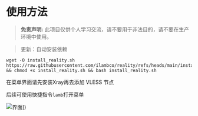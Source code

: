 # 使用方法
> **免责声明:** 此项目仅供个人学习交流，请不要用于非法目的，请不要在生产环境中使用。

> 更新：自动安装依赖

```
wget -O install_reality.sh https://raw.githubusercontent.com/ilambco/reality/refs/heads/main/install_reality.sh && chmod +x install_reality.sh && bash install_reality.sh
```

在菜单界面请先安装Xray再去添加 VLESS 节点

后续可使用快捷指令`lamb`打开菜单

![界面]([https://raw.githubusercontent.com/ilambco/reality/ee10e80023c8de402be31a70b12c152b402d0515/jiemian.png)])
